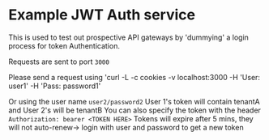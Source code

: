 # Example JWT Auth service

This is used to test out prospective API gateways by 'dummying' a login process for token Authentication.

Requests are sent to port `3000`

Please send a request using 'curl -L -c cookies -v localhost:3000 -H 'User: user1' -H 'Pass: password1'

Or using the user name `user2/password2`
User 1's token will contain tenantA and User 2's will be tenantB
You can also specify the token with the header `Authorization: bearer <TOKEN HERE>`
Tokens will expire after 5 mins, they will not auto-renew-> login with user and password to get a new token